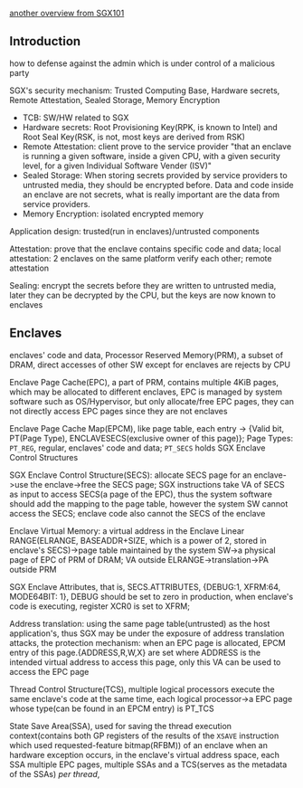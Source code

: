 [another overview from SGX101](https://sgx101.gitbook.io/sgx101/sgx-bootstrap/overview)

## Introduction

how to defense against the admin which is under control of a malicious party

SGX's security mechanism: Trusted Computing Base, Hardware secrets, Remote Attestation, Sealed Storage, Memory Encryption

* TCB: SW/HW related to SGX
* Hardware secrets: Root Provisioning Key(RPK, is known to Intel) and Root Seal Key(RSK, is not, most keys are derived from RSK)
* Remote Attestation: client prove to the service provider "that an enclave is running a given software, inside a given CPU, with a given security level, for a given Individual Software Vender (ISV)"
* Sealed Storage: When storing secrets provided by service providers to untrusted media, they should be encrypted before. Data and code inside an enclave are not secrets, what is really important are the data from service providers.
* Memory Encryption: isolated encrypted memory

Application design: trusted(run in enclaves)/untrusted components

Attestation: prove that the enclave contains specific code and data; local attestation: 2 enclaves on the same platform verify each other; remote attestation

Sealing: encrypt the secrets before they are written to untrusted media, later they can be decrypted by the CPU, but the keys are now known to enclaves

## Enclaves

enclaves' code and data, Processor Reserved Memory(PRM), a subset of DRAM, direct accesses of other SW except for enclaves are rejects by CPU

Enclave Page Cache(EPC), a part of PRM, contains multiple 4KiB pages, which may be allocated to different enclaves, EPC is managed by system software such as OS/Hypervisor, but only allocate/free EPC pages, they can not directly access EPC pages since they are not enclaves

Enclave Page Cache Map(EPCM), like page table, each entry -> {Valid bit, PT(Page Type), ENCLAVESECS(exclusive owner of this page)}; Page Types: `PT_REG`, regular, enclaves' code and data; `PT_SECS` holds SGX Enclave Control Structures

SGX Enclave Control Structure(SECS): allocate SECS page for an enclave->use the enclave->free the SECS page; SGX instructions take VA of SECS as input to access SECS(a page of the EPC), thus the system software should add the mapping to the page table, however the system SW cannot access the SECS; enclave code also cannot the SECS of the enclave

Enclave Virtual Memory: a virtual address in the Enclave Linear RANGE(ELRANGE, BASEADDR+SIZE, which is a power of 2, stored in enclave's SECS)->page table maintained by the system SW->a physical page of EPC of PRM of DRAM; VA outside ELRANGE->translation->PA outside PRM

SGX Enclave Attributes, that is, SECS.ATTRIBUTES, {DEBUG:1, XFRM:64, MODE64BIT: 1}, DEBUG should be set to zero in production, when enclave's code is executing, register XCR0 is set to XFRM;

Address translation: using the same page table(untrusted) as the host application's, thus SGX may be under the exposure of address translation attacks, the protection mechanism: when an EPC page is allocated, EPCM entry of this page.{ADDRESS,R,W,X} are set where ADDRESS is the intended virtual address to access this page, only this VA can be used to access the EPC page

Thread Control Structure(TCS), multiple logical processors execute the same enclave's code at the same time, each logical processor->a EPC page whose type(can be found in an EPCM entry) is PT_TCS

State Save Area(SSA), used for saving the thread execution context(contains both GP registers of the results of the `XSAVE` instruction which used requested-feature bitmap(RFBM)) of an enclave when an hardware exception occurs, in the enclave's virtual address space, each SSA multiple EPC pages, multiple SSAs and a TCS(serves as the metadata of the SSAs) *per thread*, 

